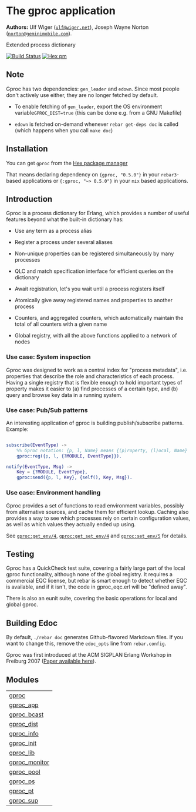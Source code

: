 

# The gproc application #

__Authors:__ Ulf Wiger ([`ulf@wiger.net`](mailto:ulf@wiger.net)), Joseph Wayne Norton ([`norton@geminimobile.com`](mailto:norton@geminimobile.com)).

Extended process dictionary

[![Build Status](https://travis-ci.org/uwiger/gproc.png?branch=master)](https://travis-ci.org/uwiger/gproc)
[![Hex pm](http://img.shields.io/hexpm/v/gproc.svg?style=flat)](https://hex.pm/packages/gproc)


## Note ##

Gproc has two dependencies: `gen_leader` and `edown`. Since most people don't
actively use either, they are no longer fetched by default.


* To enable fetching of `gen_leader`, export the OS environment variable`GPROC_DIST=true` (this can be done e.g. from a GNU Makefile)

* `edown` is fetched on-demand whenever `rebar get-deps doc` is called (which
  happens when you call `make doc`)



## Installation ##

You can get `gproc` from the [Hex package manager](https://hex.pm/packages/gproc)

That means declaring dependency on `{gproc, "0.5.0"}` in your `rebar3`-based applications or `{:gproc, "~> 0.5.0"}` in your `mix` based applications.


## Introduction ##

Gproc is a process dictionary for Erlang, which provides a number of useful features beyond what the built-in dictionary has:

* Use any term as a process alias

* Register a process under several aliases

* Non-unique properties can be registered simultaneously by many processes

* QLC and match specification interface for efficient queries on the
  dictionary

* Await registration, let's you wait until a process registers itself

* Atomically give away registered names and properties to another process

* Counters, and aggregated counters, which automatically maintain the
  total of all counters with a given name

* Global registry, with all the above functions applied to a network of nodes



### Use case: System inspection ###

Gproc was designed to work as a central index for "process metadata", i.e.
properties that describe the role and characteristics of each process. Having
a single registry that is flexible enough to hold important types of property
makes it easier to (a) find processes of a certain type, and (b) query and
browse key data in a running system.


### Use case: Pub/Sub patterns ###

An interesting application of gproc is building publish/subscribe patterns.
Example:

```erlang

subscribe(EventType) ->
    %% Gproc notation: {p, l, Name} means {(p)roperty, (l)ocal, Name}
    gproc:reg({p, l, {?MODULE, EventType}}).

notify(EventType, Msg) ->
    Key = {?MODULE, EventType},
    gproc:send({p, l, Key}, {self(), Key, Msg}).

```


### Use case: Environment handling ###

Gproc provides a set of functions to read environment variables, possibly from
alternative sources, and cache them for efficient lookup. Caching also provides
a way to see which processes rely on certain configuration values, as well as
which values they actually ended up using.

See [`gproc:get_env/4`](http://github.com/uwiger/gproc/blob/uw-change-license/doc/gproc.md#get_env-4), [`gproc:get_set_env/4`](http://github.com/uwiger/gproc/blob/uw-change-license/doc/gproc.md#get_set_env-4) and
[`gproc:set_env/5`](http://github.com/uwiger/gproc/blob/uw-change-license/doc/gproc.md#set_env-5) for details.


## Testing ##

Gproc has a QuickCheck test suite, covering a fairly large part of the local
gproc functionality, although none of the global registry. It requires a
commercial EQC license, but rebar is smart enough to detect whether EQC is
available, and if it isn't, the code in gproc_eqc.erl will be "defined away".

There is also an eunit suite, covering the basic operations for local and
global gproc.


## Building Edoc ##

By default, `./rebar doc` generates Github-flavored Markdown files.
If you want to change this, remove the `edoc_opts` line from `rebar.config`.

Gproc was first introduced at the ACM SIGPLAN Erlang Workshop in
Freiburg 2007 ([Paper available here](http://github.com/uwiger/gproc/blob/uw-change-license/doc/erlang07-wiger.pdf)).


## Modules ##


<table width="100%" border="0" summary="list of modules">
<tr><td><a href="http://github.com/uwiger/gproc/blob/uw-change-license/doc/gproc.md" class="module">gproc</a></td></tr>
<tr><td><a href="http://github.com/uwiger/gproc/blob/uw-change-license/doc/gproc_app.md" class="module">gproc_app</a></td></tr>
<tr><td><a href="http://github.com/uwiger/gproc/blob/uw-change-license/doc/gproc_bcast.md" class="module">gproc_bcast</a></td></tr>
<tr><td><a href="http://github.com/uwiger/gproc/blob/uw-change-license/doc/gproc_dist.md" class="module">gproc_dist</a></td></tr>
<tr><td><a href="http://github.com/uwiger/gproc/blob/uw-change-license/doc/gproc_info.md" class="module">gproc_info</a></td></tr>
<tr><td><a href="http://github.com/uwiger/gproc/blob/uw-change-license/doc/gproc_init.md" class="module">gproc_init</a></td></tr>
<tr><td><a href="http://github.com/uwiger/gproc/blob/uw-change-license/doc/gproc_lib.md" class="module">gproc_lib</a></td></tr>
<tr><td><a href="http://github.com/uwiger/gproc/blob/uw-change-license/doc/gproc_monitor.md" class="module">gproc_monitor</a></td></tr>
<tr><td><a href="http://github.com/uwiger/gproc/blob/uw-change-license/doc/gproc_pool.md" class="module">gproc_pool</a></td></tr>
<tr><td><a href="http://github.com/uwiger/gproc/blob/uw-change-license/doc/gproc_ps.md" class="module">gproc_ps</a></td></tr>
<tr><td><a href="http://github.com/uwiger/gproc/blob/uw-change-license/doc/gproc_pt.md" class="module">gproc_pt</a></td></tr>
<tr><td><a href="http://github.com/uwiger/gproc/blob/uw-change-license/doc/gproc_sup.md" class="module">gproc_sup</a></td></tr></table>

